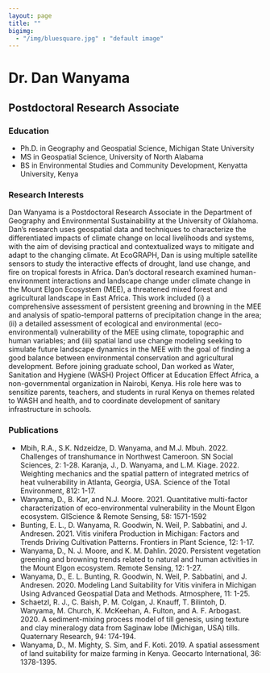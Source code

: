 ```yaml
---
layout: page
title: ""
bigimg: 
  - "/img/bluesquare.jpg" : "default image"
---
```


# Dr. Dan Wanyama
## Postdoctoral Research Associate

### Education 
- Ph.D. in Geography and Geospatial Science, Michigan State University 
- MS in Geospatial Science, University of North Alabama
- BS in Environmental Studies and Community Development, Kenyatta University, Kenya

### Research Interests 
Dan Wanyama is a Postdoctoral Research Associate in the Department of Geography and Environmental Sustainability at the University of Oklahoma. Dan’s research uses geospatial data and techniques to characterize the differentiated impacts of climate change on local livelihoods and systems, with the aim of devising practical and contextualized ways to mitigate and adapt to the changing climate. At EcoGRAPH, Dan is using multiple satellite sensors to study the interactive effects of drought, land use change, and fire on tropical forests in Africa. 
Dan’s doctoral research examined human-environment interactions and landscape change under climate change in the Mount Elgon Ecosystem (MEE), a threatened mixed forest and agricultural landscape in East Africa. This work included (i) a comprehensive assessment of persistent greening and browning in the MEE and analysis of spatio-temporal patterns of precipitation change in the area; (ii) a detailed assessment of ecological and environmental (eco-environmental) vulnerability of the MEE using climate, topographic and human variables; and (iii) spatial land use change modeling seeking to simulate future landscape dynamics in the MEE with the goal of finding a good balance between environmental conservation and agricultural development. 
Before joining graduate school, Dan worked as Water, Sanitation and Hygiene (WASH) Project Officer at Education Effect Africa, a non-governmental organization in Nairobi, Kenya. His role here was to sensitize parents, teachers, and students in rural Kenya on themes related to WASH and health, and to coordinate development of sanitary infrastructure in schools.

### Publications
- Mbih, R.A., S.K. Ndzeidze, D. Wanyama, and M.J. Mbuh. 2022. Challenges of transhumance in Northwest Cameroon. SN Social Sciences, 2: 1-28.
Karanja, J., D. Wanyama, and L.M. Kiage. 2022. Weighting mechanics and the spatial pattern of integrated metrics of heat vulnerability in Atlanta, Georgia, USA. Science of the Total Environment, 812: 1-17.
- Wanyama, D., B. Kar, and N.J. Moore. 2021. Quantitative multi-factor characterization of eco-environmental vulnerability in the Mount Elgon ecosystem. GIScience & Remote Sensing, 58: 1571-1592
- Bunting, E. L., D. Wanyama, R. Goodwin, N. Weil, P. Sabbatini, and J. Andresen. 2021. Vitis vinifera Production in Michigan: Factors and Trends Driving Cultivation Patterns. Frontiers in Plant Science, 12: 1-17. 
- Wanyama, D., N. J. Moore, and K. M. Dahlin. 2020. Persistent vegetation greening and browning trends related to natural and human activities in the Mount Elgon ecosystem. Remote Sensing, 12: 1-27.
- Wanyama, D., E. L. Bunting, R. Goodwin, N. Weil, P. Sabbatini, and J. Andresen. 2020. Modeling Land Suitability for Vitis vinifera in Michigan Using Advanced Geospatial Data and Methods. Atmosphere, 11: 1-25.
- Schaetzl, R. J., C. Baish, P. M. Colgan, J. Knauff, T. Bilintoh, D. Wanyama, M. Church, K. McKeehan, A. Fulton, and A. F. Arbogast. 2020. A sediment-mixing process model of till genesis, using texture and clay mineralogy data from Saginaw lobe (Michigan, USA) tills. Quaternary Research, 94: 174-194.
- Wanyama, D., M. Mighty, S. Sim, and F. Koti. 2019. A spatial assessment of land suitability for maize farming in Kenya. Geocarto International, 36: 1378-1395.
